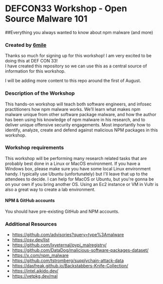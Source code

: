 # DEFCON33 Workshop - Open Source Malware 101

##Everything you always wanted to know about npm malware (and more)

### Created by [6mile](https://github.com/6mile/)

Thanks so much for signing up for this workshop!  I am very excited to be doing this at DEF CON 33!  
I have created this repository so we can use this as a central source of information for this workshop.  

I will be adding more content to this repo around the first of August.

### Description of the Workshop

This hands-on workshop will teach both software engineers, and infosec practitioners how npm malware works. We’ll learn what makes npm malware unique from other software package malware, and how the author has been using his knowledge of npm malware in his research, and to deliver unique offensive security engagements. Most importantly how to identify, analyze, create and defend against malicious NPM packages in this workshop.

### Workshop requirements

This workshop will be performing many research related tasks that are probably best done in a Linux or MacOS environment.  If you have a Windows box, please make sure you have some local Linux environment handy.  I typically use Ubuntu (unfortunately) but I'll leave that up to the attendees to decide.  I can help for MacOS or Ubuntu, but you're gonna be on your own if you bring another OS. Using an Ec2 instance or VM in Vultr is also a great way to create a lab environment.

#### NPM & GitHub accounts

You should have pre-existing GitHub and NPM accounts.


### Additional Resources

- https://github.com/advisories?query=type%3Amalware
- https://osv.dev/list
- https://github.com/lxyeternal/pypi_malregistry/
- https://github.com/DataDog/malicious-software-packages-dataset/
- https://x.com/npm_malware
- https://github.com/tstromberg/supplychain-attack-data
- https://dasfreak.github.io/Backstabbers-Knife-Collection/
- https://intel.aikido.dev/
- https://vetpkg.dev/mal

